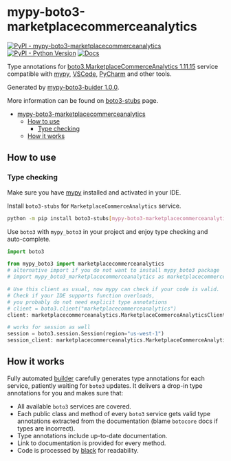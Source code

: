 # mypy-boto3-marketplacecommerceanalytics

[![PyPI - mypy-boto3-marketplacecommerceanalytics](https://img.shields.io/pypi/v/mypy-boto3-marketplacecommerceanalytics.svg?color=blue)](https://pypi.org/project/mypy-boto3-marketplacecommerceanalytics)
[![PyPI - Python Version](https://img.shields.io/pypi/pyversions/mypy-boto3-marketplacecommerceanalytics.svg?color=blue)](https://pypi.org/project/mypy-boto3-marketplacecommerceanalytics)
[![Docs](https://img.shields.io/readthedocs/mypy-boto3-builder.svg?color=blue)](https://mypy-boto3-builder.readthedocs.io/)

Type annotations for
[boto3.MarketplaceCommerceAnalytics 1.11.15](https://boto3.amazonaws.com/v1/documentation/api/1.11.15/reference/services/marketplacecommerceanalytics.html#MarketplaceCommerceAnalytics) service
compatible with [mypy](https://github.com/python/mypy), [VSCode](https://code.visualstudio.com/),
[PyCharm](https://www.jetbrains.com/pycharm/) and other tools.

Generated by [mypy-boto3-buider 1.0.0](https://github.com/vemel/mypy_boto3_builder).

More information can be found on [boto3-stubs](https://pypi.org/project/boto3-stubs/) page.

- [mypy-boto3-marketplacecommerceanalytics](#mypy-boto3-marketplacecommerceanalytics)
  - [How to use](#how-to-use)
    - [Type checking](#type-checking)
  - [How it works](#how-it-works)

## How to use

### Type checking

Make sure you have [mypy](https://github.com/python/mypy) installed and activated in your IDE.

Install `boto3-stubs` for `MarketplaceCommerceAnalytics` service.

```bash
python -m pip install boto3-stubs[mypy-boto3-marketplacecommerceanalytics]
```

Use `boto3` with `mypy_boto3` in your project and enjoy type checking and auto-complete.

```python
import boto3

from mypy_boto3 import marketplacecommerceanalytics
# alternative import if you do not want to install mypy_boto3 package
# import mypy_boto3_marketplacecommerceanalytics as marketplacecommerceanalytics

# Use this client as usual, now mypy can check if your code is valid.
# Check if your IDE supports function overloads,
# you probably do not need explicit type annotations
# client = boto3.client("marketplacecommerceanalytics")
client: marketplacecommerceanalytics.MarketplaceCommerceAnalyticsClient = boto3.client("marketplacecommerceanalytics")

# works for session as well
session = boto3.session.Session(region="us-west-1")
session_client: marketplacecommerceanalytics.MarketplaceCommerceAnalyticsClient = session.client("marketplacecommerceanalytics")

```

## How it works

Fully automated [builder](https://github.com/vemel/mypy_boto3_builder) carefully generates
type annotations for each service, patiently waiting for `boto3` updates. It delivers
a drop-in type annotations for you and makes sure that:

- All available `boto3` services are covered.
- Each public class and method of every `boto3` service gets valid type annotations
  extracted from the documentation (blame `botocore` docs if types are incorrect).
- Type annotations include up-to-date documentation.
- Link to documentation is provided for every method.
- Code is processed by [black](https://github.com/psf/black) for readability.